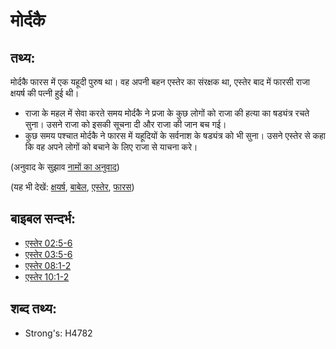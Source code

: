# मोर्दकै #

## तथ्य: ##

मोर्दकै फारस में एक यहूदी पुरुष था। वह अपनी बहन एस्तेर का संरक्षक था, एस्तेर बाद में फारसी राजा क्षयर्ष की पत्नी हुई थी।

* राजा के महल में सेवा करते समय मोर्दकै ने प्रजा के कुछ लोगों को राजा की हत्या का षड्यंत्र रचते सुना। उसने राजा को इसकी सूचना दी और राजा की जान बच गई।
* कुछ समय पश्चात मोर्दकै ने फारस में यहूदियों के सर्वनाश के षड्यंत्र को भी सुना। उसने एस्तेर से कहा कि वह अपने लोगों को बचाने के लिए राजा से याचना करे।

(अनुवाद के सुझाव [नामों का अनुवाद](rc://hi/ta/man/translate/translate-names))

(यह भी देखें: [क्षयर्ष](../names/ahasuerus.md), [बाबेल](../names/babylon.md), [एस्तेर](../names/esther.md), [फारस](../names/persia.md))

## बाइबल सन्दर्भ: ##

* [एस्तेर 02:5-6](rc://hi/tn/help/est/02/05)
* [एस्तेर 03:5-6](rc://hi/tn/help/est/03/05)
* [एस्तेर 08:1-2](rc://hi/tn/help/est/08/01)
* [एस्तेर 10:1-2](rc://hi/tn/help/est/10/01)

## शब्द तथ्य: ##

* Strong's: H4782
